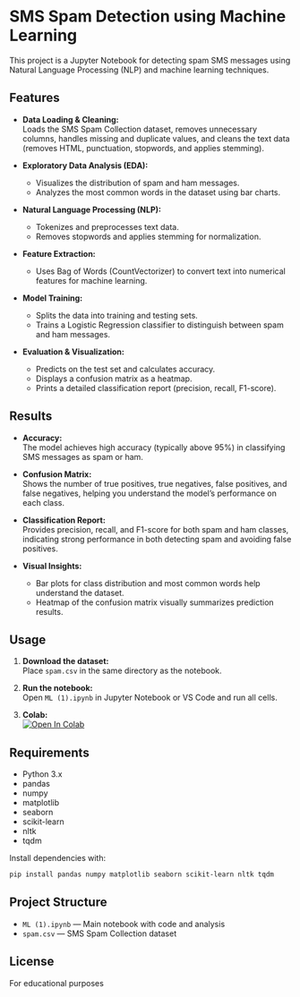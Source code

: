 # SMS Spam Detection using Machine Learning

This project is a Jupyter Notebook for detecting spam SMS messages using Natural Language Processing (NLP) and machine learning techniques.

## Features

- **Data Loading & Cleaning:**  
  Loads the SMS Spam Collection dataset, removes unnecessary columns, handles missing and duplicate values, and cleans the text data (removes HTML, punctuation, stopwords, and applies stemming).

- **Exploratory Data Analysis (EDA):**  
  - Visualizes the distribution of spam and ham messages.
  - Analyzes the most common words in the dataset using bar charts.

- **Natural Language Processing (NLP):**  
  - Tokenizes and preprocesses text data.
  - Removes stopwords and applies stemming for normalization.

- **Feature Extraction:**  
  - Uses Bag of Words (CountVectorizer) to convert text into numerical features for machine learning.

- **Model Training:**  
  - Splits the data into training and testing sets.
  - Trains a Logistic Regression classifier to distinguish between spam and ham messages.

- **Evaluation & Visualization:**  
  - Predicts on the test set and calculates accuracy.
  - Displays a confusion matrix as a heatmap.
  - Prints a detailed classification report (precision, recall, F1-score).

## Results

- **Accuracy:**  
  The model achieves high accuracy (typically above 95%) in classifying SMS messages as spam or ham.

- **Confusion Matrix:**  
  Shows the number of true positives, true negatives, false positives, and false negatives, helping you understand the model’s performance on each class.

- **Classification Report:**  
  Provides precision, recall, and F1-score for both spam and ham classes, indicating strong performance in both detecting spam and avoiding false positives.

- **Visual Insights:**  
  - Bar plots for class distribution and most common words help understand the dataset.
  - Heatmap of the confusion matrix visually summarizes prediction results.

## Usage

1. **Download the dataset:**  
   Place `spam.csv` in the same directory as the notebook.

2. **Run the notebook:**  
   Open `ML (1).ipynb` in Jupyter Notebook or VS Code and run all cells.

3. **Colab:**  
   [![Open In Colab](https://colab.research.google.com/github/msaswata15/emailsp/blob/main/ML.ipynb)](https://colab.research.google.com/github/msaswata15/emailsp/blob/main/ML.ipynb)

## Requirements

- Python 3.x
- pandas
- numpy
- matplotlib
- seaborn
- scikit-learn
- nltk
- tqdm

Install dependencies with:
```sh
pip install pandas numpy matplotlib seaborn scikit-learn nltk tqdm
```

## Project Structure

- `ML (1).ipynb` — Main notebook with code and analysis
- `spam.csv` — SMS Spam Collection dataset

## License

For educational purposes
